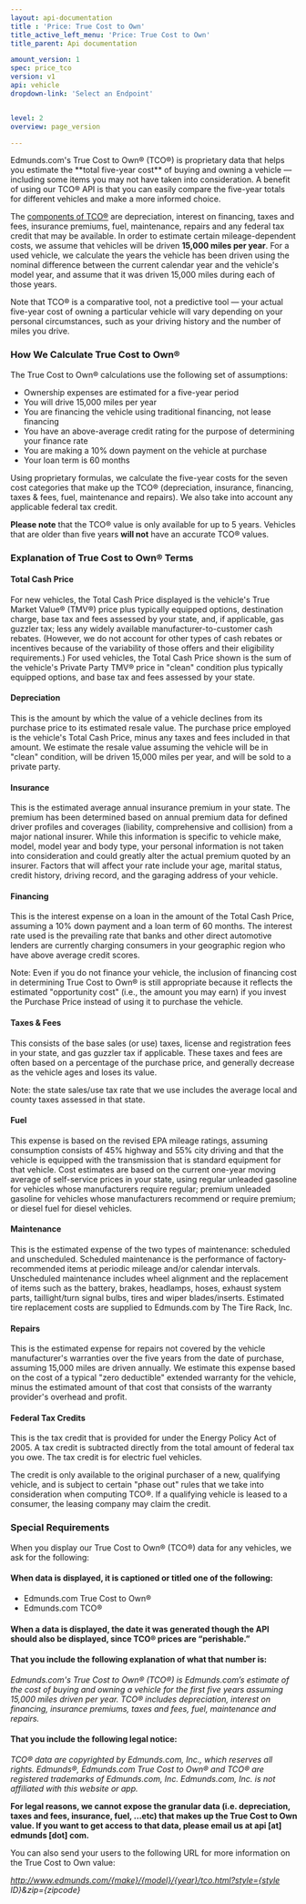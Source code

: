 ```yaml
---
layout: api-documentation
title : 'Price: True Cost to Own'
title_active_left_menu: 'Price: True Cost to Own'
title_parent: Api documentation

amount_version: 1
spec: price_tco
version: v1
api: vehicle
dropdown-link: 'Select an Endpoint'


level: 2
overview: page_version

---
```


<span class="info-message">
Edmunds.com's True Cost to Own® (TCO®) is proprietary data that helps you estimate the **total five-year cost** of buying and owning a vehicle — including some items you may not have taken into consideration. A benefit of using our TCO® API is that you can easily compare the five-year totals for different vehicles and make a more informed choice.
</span>

The [components of TCO®](/api-documentation/pricing_tco_cats/v1/) are depreciation, interest on financing, taxes and fees, insurance premiums, fuel, maintenance, repairs and any federal tax credit that may be available. In order to estimate certain mileage-dependent costs, we assume that vehicles will be driven **15,000 miles per year**. For a used vehicle, we calculate the years the vehicle has been driven using the nominal difference between the current calendar year and the vehicle's model year, and assume that it was driven 15,000 miles during each of those years.

Note that TCO® is a comparative tool, not a predictive tool — your actual five-year cost of owning a particular vehicle will vary depending on your personal circumstances, such as your driving history and the number of miles you drive.

### How We Calculate True Cost to Own®

The True Cost to Own® calculations use the following set of assumptions:

* Ownership expenses are estimated for a five-year period
* You will drive 15,000 miles per year
* You are financing the vehicle using traditional financing, not lease financing
* You have an above-average credit rating for the purpose of determining your finance rate
* You are making a 10% down payment on the vehicle at purchase
* Your loan term is 60 months

Using proprietary formulas, we calculate the five-year costs for the seven cost categories that make up the TCO® (depreciation, insurance, financing, taxes & fees, fuel, maintenance and repairs). We also take into account any applicable federal tax credit.

**Please note** that the TCO® value is only available for up to 5 years. Vehicles that are older than five years **will not** have an accurate TCO® values.

### Explanation of True Cost to Own® Terms

#### Total Cash Price

For new vehicles, the Total Cash Price displayed is the vehicle's True Market Value® (TMV®) price plus typically equipped options, destination charge, base tax and fees assessed by your state, and, if applicable, gas guzzler tax; less any widely available manufacturer-to-customer cash rebates. (However, we do not account for other types of cash rebates or incentives because of the variability of those offers and their eligibility requirements.) For used vehicles, the Total Cash Price shown is the sum of the vehicle's Private Party TMV® price in "clean" condition plus typically equipped options, and base tax and fees assessed by your state.

#### Depreciation

This is the amount by which the value of a vehicle declines from its purchase price to its estimated resale value. The purchase price employed is the vehicle's Total Cash Price, minus any taxes and fees included in that amount. We estimate the resale value assuming the vehicle will be in "clean" condition, will be driven 15,000 miles per year, and will be sold to a private party.

#### Insurance

This is the estimated average annual insurance premium in your state. The premium has been determined based on annual premium data for defined driver profiles and coverages (liability, comprehensive and collision) from a major national insurer. While this information is specific to vehicle make, model, model year and body type, your personal information is not taken into consideration and could greatly alter the actual premium quoted by an insurer. Factors that will affect your rate include your age, marital status, credit history, driving record, and the garaging address of your vehicle.

#### Financing

This is the interest expense on a loan in the amount of the Total Cash Price, assuming a 10% down payment and a loan term of 60 months. The interest rate used is the prevailing rate that banks and other direct automotive lenders are currently charging consumers in your geographic region who have above average credit scores.

Note: Even if you do not finance your vehicle, the inclusion of financing cost in determining True Cost to Own® is still appropriate because it reflects the estimated "opportunity cost" (i.e., the amount you may earn) if you invest the Purchase Price instead of using it to purchase the vehicle.

#### Taxes & Fees

This consists of the base sales (or use) taxes, license and registration fees in your state, and gas guzzler tax if applicable. These taxes and fees are often based on a percentage of the purchase price, and generally decrease as the vehicle ages and loses its value.

Note: the state sales/use tax rate that we use includes the average local and county taxes assessed in that state.

#### Fuel

This expense is based on the revised EPA mileage ratings, assuming consumption consists of 45% highway and 55% city driving and that the vehicle is equipped with the transmission that is standard equipment for that vehicle. Cost estimates are based on the current one-year moving average of self-service prices in your state, using regular unleaded gasoline for vehicles whose manufacturers require regular; premium unleaded gasoline for vehicles whose manufacturers recommend or require premium; or diesel fuel for diesel vehicles.

#### Maintenance

This is the estimated expense of the two types of maintenance: scheduled and unscheduled. Scheduled maintenance is the performance of factory-recommended items at periodic mileage and/or calendar intervals. Unscheduled maintenance includes wheel alignment and the replacement of items such as the battery, brakes, headlamps, hoses, exhaust system parts, taillight/turn signal bulbs, tires and wiper blades/inserts. Estimated tire replacement costs are supplied to Edmunds.com by The Tire Rack, Inc.

#### Repairs

This is the estimated expense for repairs not covered by the vehicle manufacturer's warranties over the five years from the date of purchase, assuming 15,000 miles are driven annually. We estimate this expense based on the cost of a typical "zero deductible" extended warranty for the vehicle, minus the estimated amount of that cost that consists of the warranty provider's overhead and profit.

#### Federal Tax Credits

This is the tax credit that is provided for under the Energy Policy Act of 2005. A tax credit is subtracted directly from the total amount of federal tax you owe. The tax credit is for electric fuel vehicles.

The credit is only available to the original purchaser of a new, qualifying vehicle, and is subject to certain "phase out" rules that we take into consideration when computing TCO®. If a qualifying vehicle is leased to a consumer, the leasing company may claim the credit.

### Special Requirements

When you display our True Cost to Own® (TCO®) data for any vehicles, we ask for the following:

#### When data is displayed, it is captioned or titled one of the following:

* Edmunds.com True Cost to Own®
* Edmunds.com TCO®

#### When a data is displayed, the date it was generated though the API should also be displayed, since TCO® prices are “perishable.”

#### That you include the following explanation of what that number is:

*Edmunds.com's True Cost to Own® (TCO®) is Edmunds.com’s estimate of the cost of buying and owning a vehicle for the first five years assuming 15,000 miles driven per year.  TCO® includes depreciation, interest on financing, insurance premiums, taxes and fees, fuel, maintenance and repairs.*

#### That you include the following legal notice:

*TCO® data are copyrighted by Edmunds.com, Inc., which reserves all rights. Edmunds®, Edmunds.com True Cost to Own® and TCO® are registered trademarks of Edmunds.com, Inc. Edmunds.com, Inc. is not affiliated with this website or app.*

**For legal reasons, we cannot expose the granular data (i.e. depreciation, taxes and fees, insurance, fuel, ...etc) that makes up the True Cost to Own value. If you want to get access to that data, please email us at api \[at\] edmunds \[dot\] com.**

You can also send your users to the following URL for more information on the True Cost to Own value: 

*http://www.edmunds.com/{make}/{model}/{year}/tco.html?style={style ID}&zip={zipcode}*

